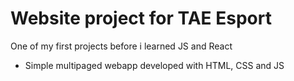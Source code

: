 # Website project for TAE Esport

One of my first projects before i learned JS and React

- Simple multipaged webapp developed with HTML, CSS and JS




